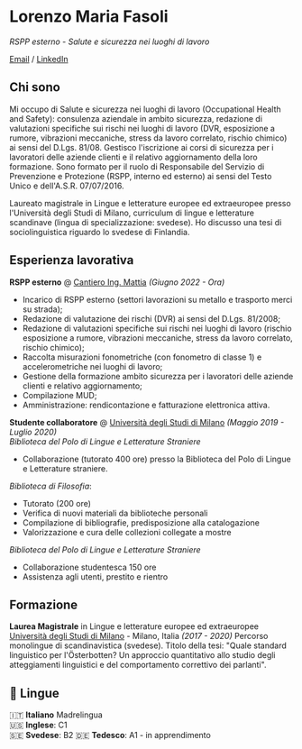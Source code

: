 # Lorenzo Maria Fasoli

_RSPP esterno - Salute e sicurezza nei luoghi di lavoro_

[Email](mailto:lorenzo@madsailors.eu) / [LinkedIn](https://www.linkedin.com/in/lorenzofasoli/)

## Chi sono

Mi occupo di Salute e sicurezza nei luoghi di lavoro (Occupational Health and Safety): consulenza aziendale in ambito sicurezza, redazione di valutazioni specifiche sui rischi nei luoghi di lavoro (DVR, esposizione a rumore, vibrazioni meccaniche, stress da lavoro correlato, rischio chimico) ai sensi del D.Lgs. 81/08. Gestisco l'iscrizione ai corsi di sicurezza per i lavoratori delle aziende clienti e il relativo aggiornamento della loro formazione. Sono formato per il ruolo di Responsabile del Servizio di Prevenzione e Protezione (RSPP, interno ed esterno) ai sensi del Testo Unico e dell'A.S.R. 07/07/2016.

Laureato magistrale in Lingue e letterature europee ed extraeuropee presso l'Università degli Studi di Milano, curriculum di lingue e letterature scandinave (lingua di specializzazione: svedese). Ho discusso una tesi di sociolinguistica riguardo lo svedese di Finlandia. 

## Esperienza lavorativa

**RSPP esterno** @ [Cantiero Ing. Mattia]() _(Giugno 2022 - Ora)_ <br>
- Incarico di RSPP esterno (settori lavorazioni su metallo e trasporto merci su strada);
- Redazione di valutazione dei rischi (DVR) ai sensi del D.Lgs. 81/2008;
- Redazione di valutazioni specifiche sui rischi nei luoghi di lavoro (rischio esposizione a rumore, vibrazioni meccaniche, stress da lavoro correlato, rischio chimico);
- Raccolta misurazioni fonometriche (con fonometro di classe 1) e accelerometriche nei luoghi di lavoro;
- Gestione della formazione ambito sicurezza per i lavoratori delle aziende clienti e relativo aggiornamento;
- Compilazione MUD;
- Amministrazione: rendicontazione e fatturazione elettronica attiva.

**Studente collaboratore** @ [Università degli Studi di Milano](https://www.unimi.it/it) _(Maggio 2019 - Luglio 2020)_ <br>
_Biblioteca del Polo di Lingue e Letterature Straniere_
- Collaborazione (tutorato 400 ore) presso la Biblioteca del Polo di Lingue e Letterature straniere.

_Biblioteca di Filosofia_:
- Tutorato (200 ore)
- Verifica di nuovi materiali da biblioteche personali
- Compilazione di bibliografie, predisposizione alla catalogazione
- Valorizzazione e cura delle collezioni collegate a mostre

_Biblioteca del Polo di Lingue e Letterature Straniere_
- Collaborazione studentesca 150 ore
- Assistenza agli utenti, prestito e rientro

## Formazione

**Laurea Magistrale** in Lingue e letterature europee ed extraeuropee<br>
[Università degli Studi di Milano](https://www.unimi.it/it) - Milano, Italia _(2017 - 2020)_
Percorso monolingue di scandinavistica (svedese). Titolo della tesi: "Quale standard linguistico per l'Österbotten? Un approccio quantitativo allo studio degli atteggiamenti linguistici e del comportamento correttivo dei parlanti".

## 💬 Lingue

🇮🇹 **Italiano** Madrelingua <br>
🇺🇸 **Inglese**: C1 <br>
🇸🇪 **Svedese**: B2
🇩🇪 **Tedesco**: A1 - in apprendimento
